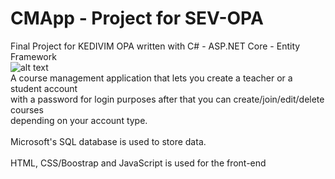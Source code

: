 # CMApp - Project for SEV-OPA
Final Project for KEDIVIM OPA written with C# - ASP.NET Core - Entity Framework\
![alt text](https://i.imgur.com/2e4U2aF.png)\
A course management application that lets you create a teacher or a student account\
with a password for login purposes after that you can create/join/edit/delete courses\
depending on your account type.\
\
Microsoft's SQL database is used to store data.\
\
HTML, CSS/Boostrap and JavaScript is used for the front-end
